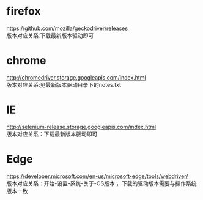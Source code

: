 # firefox  
https://github.com/mozilla/geckodriver/releases  
版本对应关系:下载最新版本驱动即可

# chrome  
http://chromedriver.storage.googleapis.com/index.html  
版本对应关系:见最新版本驱动目录下的notes.txt

# IE  
http://selenium-release.storage.googleapis.com/index.html  
版本对应关系：下载最新版本驱动即可  

# Edge  
https://developer.microsoft.com/en-us/microsoft-edge/tools/webdriver/  
版本对应关系：开始-设置-系统-关于-OS版本 ，下载的驱动版本需要与操作系统版本一致  